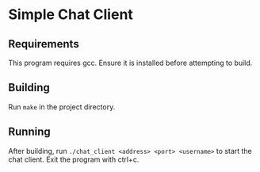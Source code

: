 # Simple Chat Client 

## Requirements
This program requires gcc. Ensure it is installed before attempting to build.

## Building
Run `make` in the project directory.

## Running
After building, run `./chat_client <address> <port> <username>` to start the chat client. 
Exit the program with ctrl+c. 
